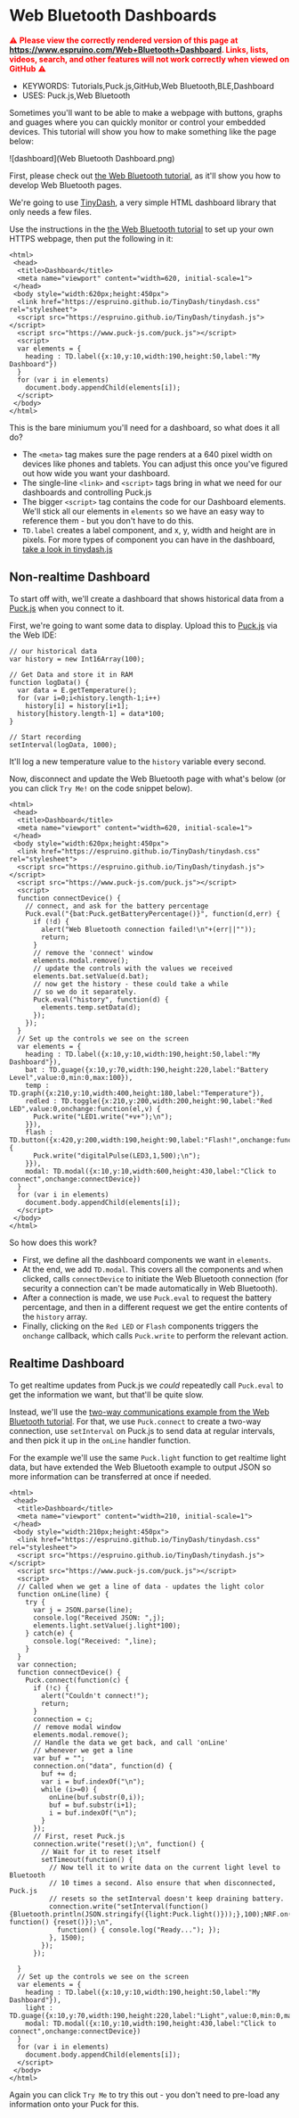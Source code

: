 <!--- Copyright (c) 2016 Gordon Williams, Pur3 Ltd. See the file LICENSE for copying permission. -->
Web Bluetooth Dashboards
========================

<span style="color:red">:warning: **Please view the correctly rendered version of this page at https://www.espruino.com/Web+Bluetooth+Dashboard. Links, lists, videos, search, and other features will not work correctly when viewed on GitHub** :warning:</span>

* KEYWORDS: Tutorials,Puck.js,GitHub,Web Bluetooth,BLE,Dashboard
* USES: Puck.js,Web Bluetooth

Sometimes you'll want to be able to make a webpage with buttons, graphs
and guages where you can quickly monitor or control your embedded devices.
This tutorial will show you how to make something like the page below:

![dashboard](Web Bluetooth Dashboard.png)

First, please check out [the Web Bluetooth tutorial](Puck.js+Web+Bluetooth),
as it'll show you how to develop Web Bluetooth pages.

We're going to use [TinyDash](https://github.com/espruino/TinyDash),
a very simple HTML dashboard library that only needs a few files.

Use the instructions in the [the Web Bluetooth tutorial](Puck.js+Web+Bluetooth)
to set up your own HTTPS webpage, then put the following in it:

```HTML_demo_link
<html>
 <head>
  <title>Dashboard</title>
  <meta name="viewport" content="width=620, initial-scale=1">
 </head>
 <body style="width:620px;height:450px">
  <link href="https://espruino.github.io/TinyDash/tinydash.css" rel="stylesheet">
  <script src="https://espruino.github.io/TinyDash/tinydash.js"></script>
  <script src="https://www.puck-js.com/puck.js"></script>  
  <script>
  var elements = {
    heading : TD.label({x:10,y:10,width:190,height:50,label:"My Dashboard"})
  }
  for (var i in elements)
    document.body.appendChild(elements[i]);
  </script>
 </body>
</html>
```

This is the bare miniumum you'll need for a dashboard, so what does it all do?

* The `<meta>` tag makes sure the page renders at a 640 pixel width on devices
like phones and tablets. You can adjust this once you've figured out how wide
you want your dashboard.
* The single-line `<link>` and `<script>` tags bring in what we need for our dashboards and controlling Puck.js 
* The bigger `<script>` tag contains the code for our Dashboard elements. We'll stick
all our elements in `elements` so we have an easy way to reference them - but you don't have
to do this. 
* `TD.label` creates a label component, and x, y, width and height are in pixels. For
 more types of component you can have in the dashboard, [take a look in tinydash.js](https://github.com/espruino/TinyDash/blob/master/tinydash.js)

Non-realtime Dashboard
-------------------------

To start off with, we'll create a dashboard that shows historical data from
a [Puck.js](/Puck.js) when you connect to it.

First, we're going to want some data to display. Upload this to [Puck.js](/Puck.js)
via the Web IDE:

```
// our historical data
var history = new Int16Array(100); 

// Get Data and store it in RAM
function logData() {
  var data = E.getTemperature();
  for (var i=0;i<history.length-1;i++)
    history[i] = history[i+1];
  history[history.length-1] = data*100;
}

// Start recording
setInterval(logData, 1000); 
```

It'll log a new temperature value to the `history` variable every second.

Now, disconnect and update the Web Bluetooth page with what's below 
(or you can click `Try Me!` on the code snippet below).
  
```HTML_demo_link
<html>
 <head>
  <title>Dashboard</title>
  <meta name="viewport" content="width=620, initial-scale=1">
 </head>
 <body style="width:620px;height:450px">
  <link href="https://espruino.github.io/TinyDash/tinydash.css" rel="stylesheet">
  <script src="https://espruino.github.io/TinyDash/tinydash.js"></script>
  <script src="https://www.puck-js.com/puck.js"></script>  
  <script>
  function connectDevice() {
    // connect, and ask for the battery percentage
    Puck.eval("{bat:Puck.getBatteryPercentage()}", function(d,err) {
      if (!d) {
        alert("Web Bluetooth connection failed!\n"+(err||""));
        return;
      }
      // remove the 'connect' window
      elements.modal.remove();
      // update the controls with the values we received
      elements.bat.setValue(d.bat);
      // now get the history - these could take a while
      // so we do it separately.
      Puck.eval("history", function(d) {
        elements.temp.setData(d);
      });
    });
  }
  // Set up the controls we see on the screen    
  var elements = {
    heading : TD.label({x:10,y:10,width:190,height:50,label:"My Dashboard"}),
    bat : TD.guage({x:10,y:70,width:190,height:220,label:"Battery Level",value:0,min:0,max:100}),
    temp : TD.graph({x:210,y:10,width:400,height:180,label:"Temperature"}),
    redled : TD.toggle({x:210,y:200,width:200,height:90,label:"Red LED",value:0,onchange:function(el,v) {
      Puck.write("LED1.write("+v+");\n");
    }}),
    flash : TD.button({x:420,y:200,width:190,height:90,label:"Flash!",onchange:function(){
      Puck.write("digitalPulse(LED3,1,500);\n");
    }}),
    modal: TD.modal({x:10,y:10,width:600,height:430,label:"Click to connect",onchange:connectDevice})
  }
  for (var i in elements)
    document.body.appendChild(elements[i]);
  </script>
 </body>
</html>
``` 

So how does this work?

* First, we define all the dashboard components we want in `elements`.
* At the end, we add `TD.modal`. This covers all the components and when clicked, 
calls `connectDevice` to initiate the Web Bluetooth connection (for security a 
connection can't be made automatically in Web Bluetooth).
* After a connection is made, we use `Puck.eval` to request the battery
percentage, and then in a different request we get the entire contents of
the `history` array.
* Finally, clicking on the `Red LED` or `Flash` components triggers the
`onchange` callback, which calls `Puck.write` to perform the relevant action.

Realtime Dashboard
------------------

To get realtime updates from Puck.js we *could* repeatedly call `Puck.eval` to
get the information we want, but that'll be quite slow.

Instead, we'll use the [two-way communications example from the Web Bluetooth tutorial](Puck.js+Web+Bluetooth#two-way-communications).
For that, we use `Puck.connect` to create a two-way connection, use `setInterval`
on Puck.js to send data at regular intervals, and then pick it up in the
`onLine` handler function.

For the example we'll use the same `Puck.light` function to get realtime
light data, but have extended the Web Bluetooth example to output JSON
so more information can be transferred at once if needed.

```
<html>
 <head>
  <title>Dashboard</title>
  <meta name="viewport" content="width=210, initial-scale=1">
 </head>
 <body style="width:210px;height:450px">
  <link href="https://espruino.github.io/TinyDash/tinydash.css" rel="stylesheet">
  <script src="https://espruino.github.io/TinyDash/tinydash.js"></script>
  <script src="https://www.puck-js.com/puck.js"></script>  
  <script>
  // Called when we get a line of data - updates the light color
  function onLine(line) {
    try {
      var j = JSON.parse(line);
      console.log("Received JSON: ",j);
      elements.light.setValue(j.light*100);
    } catch(e) {
      console.log("Received: ",line);
    }
  }
  var connection;
  function connectDevice() {
    Puck.connect(function(c) {
      if (!c) {
        alert("Couldn't connect!");
        return;
      }
      connection = c; 
      // remove modal window
      elements.modal.remove();
      // Handle the data we get back, and call 'onLine'
      // whenever we get a line
      var buf = "";
      connection.on("data", function(d) {
        buf += d;
        var i = buf.indexOf("\n");
        while (i>=0) {
          onLine(buf.substr(0,i));
          buf = buf.substr(i+1);
          i = buf.indexOf("\n");
        }
      });
      // First, reset Puck.js
      connection.write("reset();\n", function() {
        // Wait for it to reset itself
        setTimeout(function() {
          // Now tell it to write data on the current light level to Bluetooth
          // 10 times a second. Also ensure that when disconnected, Puck.js
          // resets so the setInterval doesn't keep draining battery.
          connection.write("setInterval(function(){Bluetooth.println(JSON.stringify({light:Puck.light()}));},100);NRF.on('disconnect', function() {reset()});\n",
            function() { console.log("Ready..."); });
          }, 1500);
        });
      });
   
  }
  // Set up the controls we see on the screen    
  var elements = {
    heading : TD.label({x:10,y:10,width:190,height:50,label:"My Dashboard"}),
    light : TD.guage({x:10,y:70,width:190,height:220,label:"Light",value:0,min:0,max:100}),
    modal: TD.modal({x:10,y:10,width:190,height:430,label:"Click to connect",onchange:connectDevice})
  }
  for (var i in elements)
    document.body.appendChild(elements[i]);
  </script>
 </body>
</html>
```

Again you can click `Try Me` to try this out - you don't need to pre-load any
information onto your Puck for this.
